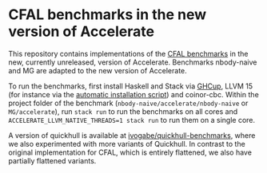 # CFAL benchmarks in the new version of Accelerate

This repository contains implementations of the [CFAL benchmarks](https://github.com/diku-dk/CFAL-bench) in the new, currently unreleased, version of Accelerate. Benchmarks nbody-naive and MG are adapted to the new version of Accelerate.

To run the benchmarks, first install Haskell and Stack via [GHCup](https://www.haskell.org/ghcup/), LLVM 15 (for instance via the [automatic installation script](https://apt.llvm.org)) and coinor-cbc. Within the project folder of the benchmark (`nbody-naive/accelerate/nbody-naive` or `MG/accelerate`), run `stack run` to run the benchmarks on all cores and `ACCELERATE_LLVM_NATIVE_THREADS=1 stack run` to run them on a single core.

A version of quickhull is available at [ivogabe/quickhull-benchmarks](https://github.com/ivogabe/quickhull-benchmarks), where we also experimented with more variants of Quickhull. In contrast to the original implementation for CFAL, which is entirely flattened, we also have partially flattened variants.
